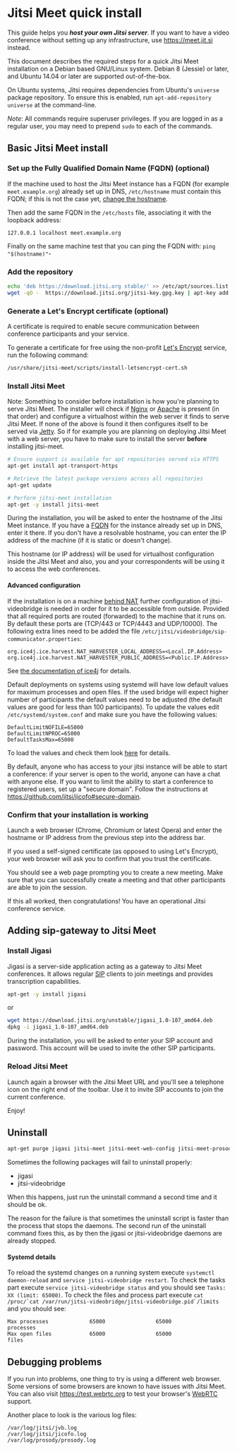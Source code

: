 # Jitsi Meet quick install

This guide helps you  ___host your own Jitsi server___. If you want to have a video conference without setting up any infrastructure, use https://meet.jit.si instead.

This document describes the required steps for a quick Jitsi Meet installation on a Debian based GNU/Linux system. Debian 8 (Jessie) or later, and Ubuntu 14.04 or later are supported out-of-the-box.

On Ubuntu systems, Jitsi requires dependencies from Ubuntu's `universe` package repository.  To ensure this is enabled, run `apt-add-repository universe` at the command-line.

_Note_: All commands require superuser privileges. If you are logged in as a regular user, you may need to prepend `sudo` to each of the commands.

## Basic Jitsi Meet install

### Set up the Fully Qualified Domain Name (FQDN) (optional)

If the machine used to host the Jitsi Meet instance has a FQDN (for example `meet.example.org`) already set up in DNS, `/etc/hostname` must contain this FQDN; if this is not the case yet, [change the hostname](https://wiki.debian.org/HowTo/ChangeHostname).

Then add the same FQDN in the `/etc/hosts` file, associating it with the loopback address:

    127.0.0.1 localhost meet.example.org

Finally on the same machine test that you can ping the FQDN with: `ping "$(hostname)"`-

### Add the repository

```sh
echo 'deb https://download.jitsi.org stable/' >> /etc/apt/sources.list.d/jitsi-stable.list
wget -qO -  https://download.jitsi.org/jitsi-key.gpg.key | apt-key add -
```

### Generate a Let's Encrypt certificate (optional)

A certificate is required to enable secure communication between conference participants and your service.

To generate a certificate for free using the non-profit [Let's Encrypt](https://letsencrypt.org/) service, run the following command:

```sh
/usr/share/jitsi-meet/scripts/install-letsencrypt-cert.sh
```

### Install Jitsi Meet

Note: Something to consider before installation is how you're planning to serve Jitsi Meet. The installer will check if [Nginx](https://nginx.org/) or [Apache](https://httpd.apache.org/) is present (in that order) and configure a virtualhost within the web server it finds to serve Jitsi Meet. If none of the above is found it then configures itself to be served via [Jetty](https://www.eclipse.org/jetty/). So if for example you are planning on deploying Jitsi Meet with a web server, you have to make sure to install the server **before** installing jitsi-meet.

```sh
# Ensure support is available for apt repositories served via HTTPS
apt-get install apt-transport-https

# Retrieve the latest package versions across all repositories
apt-get update

# Perform jitsi-meet installation
apt-get -y install jitsi-meet
```

During the installation, you will be asked to enter the hostname of the Jitsi Meet instance. If you have a [FQDN](https://en.wikipedia.org/wiki/Fully_qualified_domain_name) for the instance already set up in DNS, enter it there. If you don't have a resolvable hostname, you can enter the IP address of the machine (if it is static or doesn't change).

This hostname (or IP address) will be used for virtualhost configuration inside the Jitsi Meet and also, you and your correspondents will be using it to access the web conferences.

#### Advanced configuration
If the installation is on a machine [behind NAT](https://github.com/jitsi/jitsi-meet/blob/master/doc/faq.md) further configuration of jitsi-videobridge is needed in order for it to be accessible from outside.
Provided that all required ports are routed (forwarded) to the machine that it runs on. By default these ports are (TCP/443 or TCP/4443 and UDP/10000).
The following extra lines need to be added the file `/etc/jitsi/videobridge/sip-communicator.properties`:
```
org.ice4j.ice.harvest.NAT_HARVESTER_LOCAL_ADDRESS=<Local.IP.Address>
org.ice4j.ice.harvest.NAT_HARVESTER_PUBLIC_ADDRESS=<Public.IP.Address>
```
See [the documentation of ice4j](https://github.com/jitsi/ice4j/blob/master/doc/configuration.md)
for details.

Default deployments on systems using systemd will have low default values for maximum processes and open files. If the used bridge will expect higher number of participants the default values need to be adjusted (the default values are good for less than 100 participants).
To update the values edit `/etc/systemd/system.conf` and make sure you have the following values:
```
DefaultLimitNOFILE=65000
DefaultLimitNPROC=65000
DefaultTasksMax=65000
```
To load the values and check them look [here](#systemd-details) for details.

By default, anyone who has access to your jitsi instance will be able to start a conference: if your server is open to the world, anyone can have a chat with anyone else. If you want to limit the ability to start a conference to registered users, set up a "secure domain". Follow the instructions at https://github.com/jitsi/jicofo#secure-domain.

### Confirm that your installation is working

Launch a web browser (Chrome, Chromium or latest Opera) and enter the hostname or IP address from the previous step into the address bar.

If you used a self-signed certificate (as opposed to using Let's Encrypt), your web browser will ask you to confirm that you trust the certificate.

You should see a web page prompting you to create a new meeting.  Make sure that you can successfully create a meeting and that other participants are able to join the session.

If this all worked, then congratulations!  You have an operational Jitsi conference service.

## Adding sip-gateway to Jitsi Meet

### Install Jigasi

Jigasi is a server-side application acting as a gateway to Jitsi Meet conferences. It allows regular [SIP](https://en.wikipedia.org/wiki/Session_Initiation_Protocol) clients to join meetings and provides transcription capabilities.

```sh
apt-get -y install jigasi
```
or

```sh
wget https://download.jitsi.org/unstable/jigasi_1.0-107_amd64.deb
dpkg -i jigasi_1.0-107_amd64.deb
```

During the installation, you will be asked to enter your SIP account and password. This account will be used to invite the other SIP participants.

### Reload Jitsi Meet

Launch again a browser with the Jitsi Meet URL and you'll see a telephone icon on the right end of the toolbar. Use it to invite SIP accounts to join the current conference.

Enjoy!

## Uninstall

```sh
apt-get purge jigasi jitsi-meet jitsi-meet-web-config jitsi-meet-prosody jitsi-meet-turnserver jitsi-meet-web jicofo jitsi-videobridge
```

Sometimes the following packages will fail to uninstall properly:

- jigasi
- jitsi-videobridge

When this happens, just run the uninstall command a second time and it should be ok.

The reason for the failure is that sometimes the uninstall script is faster than the process that stops the daemons. The second run of the uninstall command fixes this, as by then the jigasi or jitsi-videobridge daemons are already stopped.

#### Systemd details
To reload the systemd changes on a running system execute `systemctl daemon-reload` and `service jitsi-videobridge restart`.
To check the tasks part execute `service jitsi-videobridge status` and you should see `Tasks: XX (limit: 65000)`.
To check the files and process part execute ```cat /proc/`cat /var/run/jitsi-videobridge/jitsi-videobridge.pid`/limits``` and you should see:
```
Max processes             65000                65000                processes
Max open files            65000                65000                files
```

## Debugging problems

If you run into problems, one thing to try is using a different web browser. Some versions of some browsers are known to have issues with Jitsi Meet. You can also visit https://test.webrtc.org to test your browser's [WebRTC](https://en.wikipedia.org/wiki/WebRTC) support.

Another place to look is the various log files:

```
/var/log/jitsi/jvb.log
/var/log/jitsi/jicofo.log
/var/log/prosody/prosody.log
```
